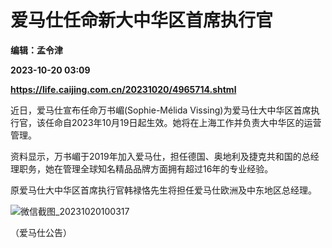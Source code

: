 # 爱马仕任命新大中华区首席执行官
**编辑：孟令津**

**2023-10-20 03:09**

**https://life.caijing.com.cn/20231020/4965714.shtml**

近日，爱马仕宣布任命万书嵋(Sophie-Mélida Vissing)为爱马仕大中华区首席执行官，该任命自2023年10月19日起生效。她将在上海工作并负责大中华区的运营管理。

资料显示，万书嵋于2019年加入爱马仕，担任德国、奥地利及捷克共和国的总经理职务，她在管理全球知名精品品牌方面拥有超过16年的专业经验。

原爱马仕大中华区首席执行官韩禄恪先生将担任爱马仕欧洲及中东地区总经理。

![微信截图_20231020100317](https://img2.caijing.com.cn/2023/1020/1697767530459.jpg)

（爱马仕公告）